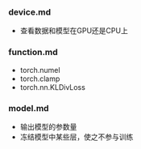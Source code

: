 ### device.md
- 查看数据和模型在GPU还是CPU上

### function.md
- torch.numel
- torch.clamp
- torch.nn.KLDivLoss

### model.md
- 输出模型的参数量
- 冻结模型中某些层，使之不参与训练
